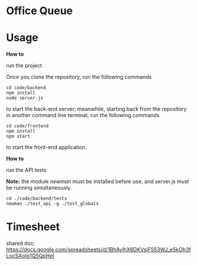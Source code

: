 # Office Queue

# Usage
**How to**

run the project

Once you clone the repository, run the following commands

```
cd code/backend
npm install
node server.js
```
to start the back-end server; meanwhile, starting back from the repository in another command line terminal, run the following commands

```
cd code/frontend
npm install
npm start
```
to start the front-end application.

**How to**

run the API tests

**Note:** the module *newman* must be installed before use, and server.js must be running simultaneously.
```
cd ./code/backend/tests
newman ./test_api -g ./test_globals
```

# Timesheet 

shared doc: https://docs.google.com/spreadsheets/d/1BhAylhX6DKVsiF553WJ_e5kOh3fLocSAoIg1Q5QpHeI

